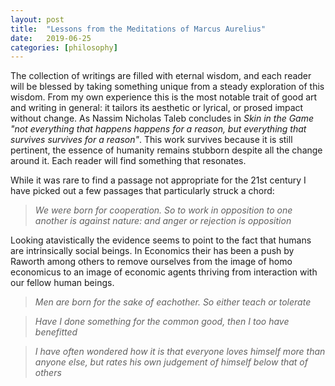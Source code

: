 ```yaml
---
layout: post
title:  "Lessons from the Meditations of Marcus Aurelius"
date:   2019-06-25
categories: [philosophy]
---
```

The collection of writings are filled with eternal wisdom, and each reader will be blessed by taking something unique from a steady exploration of this wisdom. From my own experience this is the most notable trait of good art and writing in general: it tailors its aesthetic or lyrical, or prosed impact without change. As Nassim Nicholas Taleb concludes in *Skin in the Game* *"not everything that happens happens for a reason, but everything that survives survives for a reason"*. This work survives because it is still pertinent, the essence of humanity remains stubborn despite all the change around it. Each reader will find something that resonates. 
 
 While it was rare to find a passage not appropriate for the 21st century I have picked out a few passages that particularly struck a chord:

> *We were born for cooperation. So to work in opposition to one another is against nature: and anger or rejection is opposition*

Looking atavistically the evidence seems to point to the fact that humans are intrinsically social beings. In Economics their has been a push by Raworth among others to remove ourselves from the image of homo economicus to an image of economic agents thriving from interaction with our fellow human beings.

> *Men are born for the sake of eachother. So either teach or tolerate* 

> *Have I done something for the common good, then I too have benefitted*

> *I have often wondered how it is that everyone loves himself more than anyone else, but rates his own judgement of himself below that of others*

